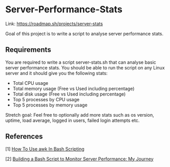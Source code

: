 # Server-Performance-Stats
Link: https://roadmap.sh/projects/server-stats

Goal of this project is to write a script to analyse server performance stats.

## Requirements
You are required to write a script server-stats.sh that can analyse basic server performance stats. You should be able to run the script on any Linux server and it should give you the following stats:

- Total CPU usage
- Total memory usage (Free vs Used including percentage)
- Total disk usage (Free vs Used including percentage)
- Top 5 processes by CPU usage
- Top 5 processes by memory usage
  
Stretch goal: Feel free to optionally add more stats such as os version, uptime, load average, logged in users, failed login attempts etc.

## References
[1] [How To Use awk In Bash Scripting](https://www.cyberciti.biz/faq/bash-scripting-using-awk/)

[2] [Building a Bash Script to Monitor Server Performance: My Journey](https://medium.com/@basitjawaid123/building-a-bash-script-to-monitor-server-performance-my-journey-891e68b13a49)

